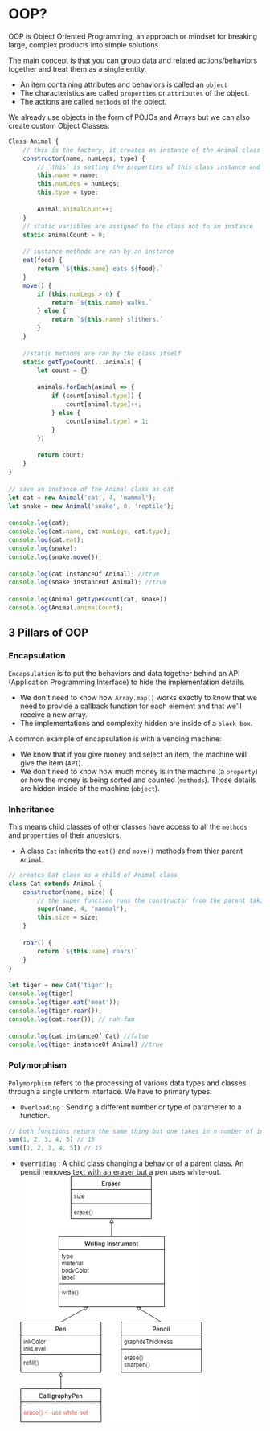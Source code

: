 # OOP?
OOP is Object Oriented Programming, an approach or mindset for breaking large, complex products into simple solutions.

The main concept is that you can group data and related actions/behaviors together and treat them as a single entity.

- An item containing attributes and behaviors is called an `object`
- The characteristics are called `properties` or `attributes` of the object.
- The actions are called `methods` of the object.

We already use objects in the form of POJOs and Arrays but we can also create custom Object Classes:
```javaScript
Class Animal {
    // this is the factory, it creates an instance of the Animal class based on the args provided
    constructor(name, numLegs, type) {
        // `this` is setting the properties of this class instance and is referred to as the context
        this.name = name;
        this.numLegs = numLegs;
        this.type = type;

        Animal.animalCount++;
    }
    // static variables are assigned to the class not to an instance
    static animalCount = 0;

    // instance methods are ran by an instance
    eat(food) {
        return `${this.name} eats ${food}.`
    }
    move() {
        if (this.numLegs > 0) {
            return `${this.name} walks.`
        } else {
            return `${this.name} slithers.`
        }
    }

    //static methods are ran by the class itself
    static getTypeCount(...animals) {
        let count = {}

        animals.forEach(animal => {
            if (count[animal.type]) {
                count[animal.type]++;
            } else {
                count[animal.type] = 1;
            }
        })

        return count;
    }
}

// save an instance of the Animal class as cat
let cat = new Animal('cat', 4, 'mammal');
let snake = new Animal('snake', 0, 'reptile');

console.log(cat);
console.log(cat.name, cat.numLegs, cat.type);
console.log(cat.eat);
console.log(snake);
console.log(snake.move());

console.log(cat instanceOf Animal); //true
console.log(snake instanceOf Animal); //true

console.log(Animal.getTypeCount(cat, snake))
console.log(Animal.animalCount);
```

## 3 Pillars of OOP
### Encapsulation
`Encapsulation` is to put the behaviors and data together behind an API (Application Programming Interface) to hide the implementation details.
- We don't need to know how `Array.map()` works exactly to know that we need to provide a callback function for each element and that we'll receive a new array.
- The implementations and complexity hidden are inside of a `black box`.

A common example of encapsulation is with a vending machine:
- We know that if you give money and select an item, the machine will give the item (`API`).
- We don't need to know how much money is in the machine (a `property`) or how the money is being sorted and counted (`methods`). Those details are hidden inside of the machine (`object`).
### Inheritance
This means child classes of other classes have access to all the `methods` and `properties` of their ancestors.
- A class `Cat` inherits the `eat()` and `move()` methods from thier parent `Animal`.

```javaScript
// creates Cat class as a child of Animal class
class Cat extends Animal {
    constructor(name, size) {
        // the super function runs the constructor from the parent taking in any needed args
        super(name, 4, 'mammal');
        this.size = size;
    }

    roar() {
        return `${this.name} roars!`
    }
}

let tiger = new Cat('tiger');
console.log(tiger)
console.log(tiger.eat('meat'));
console.log(tiger.roar());
console.log(cat.roar()); // nah fam

console.log(cat instanceOf Cat) //false
console.log(tiger instanceOf Animal) //true
```
### Polymorphism
`Polymorphism` refers to the processing of various data types and classes through a single uniform interface. We have to primary types:
- `Overloading` : Sending a different number or type of parameter to a function.
```javascript
// both functions return the same thing but one takes in n number of integers and the other takes in an array.
sum(1, 2, 3, 4, 5) // 15
sum([1, 2, 3, 4, 5]) // 15
```
- `Overriding` : A child class changing a behavior of a parent class. An pencil removes text with an eraser but a pen uses white-out.
![alt text](image.png)